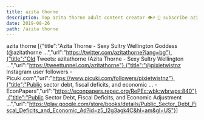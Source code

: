 ```yaml
---
title: azita thorne
description: Top azita thorne adult content creator 👁♐️ 👑 subscribe azita thorne to my porn site below IG azita thorne
date: 2019-08-26
path: /azita thorne
---
```


azita thorne
[{"title":"Azita Thorne - Sexy Sultry Wellington Goddess (@azitathorne ...","url":"https://twitter.com/azitathorne?lang=bg"},{"title":"Old Tweets: azitathorne (Azita Thorne - Sexy Sultry Wellington ...","url":"https://tweettunnel.com/azitathorne"},{"title":"@pixietwistnz Instagram user followers - Picuki.com","url":"https://www.picuki.com/followers/pixietwistnz"},{"title":"Public sector debt, fiscal deficits, and economic ... - EconPapers","url":"https://econpapers.repec.org/RePEc:wbk:wbrwps:840"},{"title":"Public Sector Debt, Fiscal Deficits, and Economic Adjustment ...","url":"https://play.google.com/store/books/details/Public_Sector_Debt_Fiscal_Deficits_and_Economic_Ad?id=z5_l2g3agk4C&hl=am&gl=US"}]

